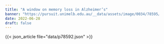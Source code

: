 ```yaml
---
title: "A window on memory loss in Alzheimer’s"
banner: "https://pursuit.unimelb.edu.au/__data/assets/image/0034/78595/2c5508b6b1f2c4261736fa54e592a9c7124fdfa2.jpg"
date: 2022-06-28
draft: false
---
```


{{< json_article file="data/p78592.json" >}}